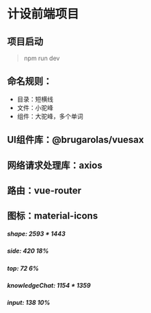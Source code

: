 # 计设前端项目
## 项目启动
> npm run dev



## 命名规则：
* 目录：短横线
* 文件：小驼峰
* 组件：大驼峰，多个单词

## UI组件库：@brugarolas/vuesax
## 网络请求处理库：axios
## 路由：vue-router
## 图标：material-icons

##### shape: 2593 * 1443
##### side: 420 18%
##### top: 72 6%
##### knowledgeChat: 1154 * 1359
##### input: 138 10%
